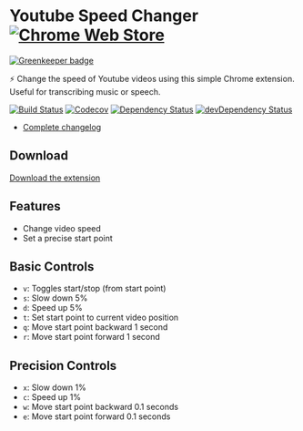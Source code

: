 # Youtube Speed Changer [![Chrome Web Store](https://img.shields.io/chrome-web-store/v/lpdejbagojlmdllknjdoonhkieeecpch.svg?maxAge=60)](https://chrome.google.com/webstore/detail/youtube-speed-changer/lpdejbagojlmdllknjdoonhkieeecpch)

[![Greenkeeper badge](https://badges.greenkeeper.io/adriancarriger/youtube-speed-changer.svg)](https://greenkeeper.io/)

⚡ Change the speed of Youtube videos using this simple Chrome extension. Useful for transcribing music or speech.

[![Build Status](http://img.shields.io/travis/adriancarriger/youtube-speed-changer/master.svg?maxAge=60)](https://travis-ci.org/adriancarriger/youtube-speed-changer)
[![Codecov](https://img.shields.io/codecov/c/github/adriancarriger/youtube-speed-changer/master.svg?maxAge=60)](https://codecov.io/gh/adriancarriger/youtube-speed-changer)
[![Dependency Status](https://img.shields.io/david/adriancarriger/youtube-speed-changer/master.svg?maxAge=60)](https://david-dm.org/adriancarriger/youtube-speed-changer)
[![devDependency Status](https://img.shields.io/david/dev/adriancarriger/youtube-speed-changer/master.svg?maxAge=60)](https://david-dm.org/adriancarriger/youtube-speed-changer?type=dev)

- [Complete changelog](https://github.com/adriancarriger/youtube-speed-changer/blob/master/CHANGELOG.md)

## Download

[Download the extension](https://chrome.google.com/webstore/detail/youtube-speed-changer/lpdejbagojlmdllknjdoonhkieeecpch)

## Features

- Change video speed
- Set a precise start point

## Basic Controls

- `v`: Toggles start/stop (from start point)
- `s`: Slow down 5%
- `d`: Speed up 5%
- `t`: Set start point to current video position
- `q`: Move start point backward 1 second
- `r`: Move start point forward 1 second

## Precision Controls

- `x`: Slow down 1%
- `c`: Speed up 1%
- `w`: Move start point backward 0.1 seconds
- `e`: Move start point forward 0.1 seconds
